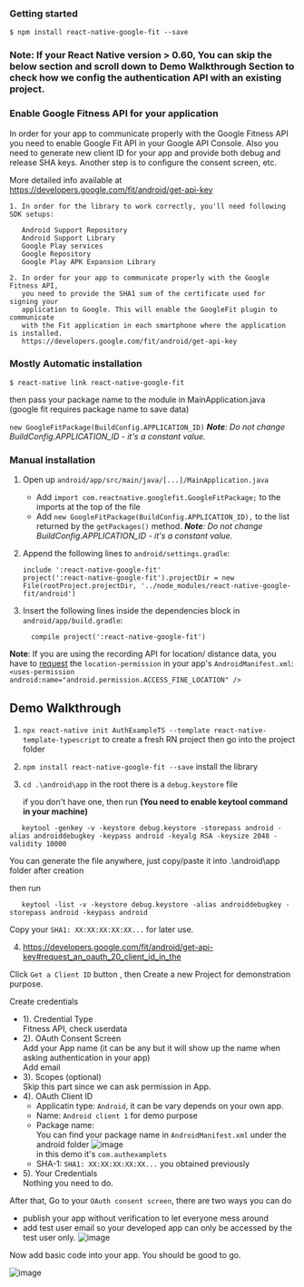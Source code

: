 ### Getting started

`$ npm install react-native-google-fit --save`

### Note: If your React Native version > 0.60, You can skip the below section and scroll down to Demo Walkthrough Section to check how we config the authentication API with an existing project.
### Enable Google Fitness API for your application

In order for your app to communicate properly with the Google Fitness API you need to enable Google Fit API in your Google API Console.
Also you need to generate new client ID for your app and provide both debug and release SHA keys.
Another step is to configure the consent screen, etc.

More detailed info available at
https://developers.google.com/fit/android/get-api-key


```
1. In order for the library to work correctly, you'll need following SDK setups:
   
   Android Support Repository
   Android Support Library
   Google Play services
   Google Repository
   Google Play APK Expansion Library
   
2. In order for your app to communicate properly with the Google Fitness API,
   you need to provide the SHA1 sum of the certificate used for signing your
   application to Google. This will enable the GoogleFit plugin to communicate
   with the Fit application in each smartphone where the application is installed.
   https://developers.google.com/fit/android/get-api-key
```

### Mostly Automatic installation

`$ react-native link react-native-google-fit`

then pass your package name to the module in MainApplication.java (google fit requires package name to save data)

`new GoogleFitPackage(BuildConfig.APPLICATION_ID)`
_**Note**: Do not change BuildConfig.APPLICATION_ID - it's a constant value._

### Manual installation

1. Open up `android/app/src/main/java/[...]/MainApplication.java`

    * Add `import com.reactnative.googlefit.GoogleFitPackage;` to the imports at the top of the file
    * Add `new GoogleFitPackage(BuildConfig.APPLICATION_ID),` to the list returned by the `getPackages()` method.
    _**Note**: Do not change BuildConfig.APPLICATION_ID - it's a constant value._

2. Append the following lines to `android/settings.gradle`:
   ```
   include ':react-native-google-fit'
   project(':react-native-google-fit').projectDir = new File(rootProject.projectDir, '../node_modules/react-native-google-fit/android')
   ```
3. Insert the following lines inside the dependencies block in `android/app/build.gradle`:

   ```
     compile project(':react-native-google-fit')
   ```


 **Note**: If you are using the recording API for location/ distance data, you have to [request](https://developer.android.com/training/location/permissions) the `location-permission` in your app's `AndroidManifest.xml`:
 `<uses-permission android:name="android.permission.ACCESS_FINE_LOCATION" />`
 
 
 
## Demo Walkthrough
 
1. `npx react-native init AuthExampleTS --template react-native-template-typescript` to create a fresh RN project then go into the project folder
2. `npm install react-native-google-fit --save` install the library
3. `cd .\android\app` in the root 
   there is a `debug.keystore` file
   
   if you don't have one, then run **(You need to enable keytool command in your machine)**
```
   keytool -genkey -v -keystore debug.keystore -storepass android -alias androiddebugkey -keypass android -keyalg RSA -keysize 2048 -validity 10000
```
   You can generate the file anywhere, just copy/paste it into .\android\app folder after creation

   then run 
```
   keytool -list -v -keystore debug.keystore -alias androiddebugkey -storepass android -keypass android
```
Copy your `SHA1: XX:XX:XX:XX:XX...` for later use. 

4. https://developers.google.com/fit/android/get-api-key#request_an_oauth_20_client_id_in_the

  Click `Get a Client ID` button , 
  then Create a new Project for demonstration purpose.

  Create credentials
  * 1). Credential Type
        <br/>Fitness API, check userdata
  * 2). OAuth Consent Screen
        </br>Add your App name (it can be any but it will show up the name when asking authentication in your app)
        </br>Add email
  * 3). Scopes (optional)
        </br>Skip this part since we can ask permission in App.
  * 4). OAuth Client ID
     * Applicatin type: `Android`, it can be vary depends on your own app.
     * Name: `Android client 1` for demo purpose
     * Package name: 
       </br>You can find your package name in `AndroidManifest.xml` under the android folder
       ![image](https://user-images.githubusercontent.com/35160613/123344320-9972b280-d521-11eb-9661-6d5f3dedb481.png)
       </br>in this demo it's `com.authexamplets`
     * SHA-1: `SHA1: XX:XX:XX:XX:XX...` you obtained previously
  * 5). Your Credentials 
        </br>Nothing you need to do.
       
After that, Go to your `OAuth consent screen`, there are two ways you can do 
   * publish your app without verification to let everyone mess around
   * add test user email so your developed app can only be accessed by the test user only.
   ![image](https://user-images.githubusercontent.com/35160613/123345598-6da4fc00-d524-11eb-93b5-887be9613ab5.png)

Now add basic code into your app. You should be good to go.

   ![image](https://user-images.githubusercontent.com/35160613/123345665-93320580-d524-11eb-8c92-f9d2694e6eb3.png)

